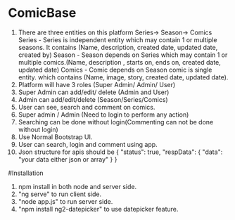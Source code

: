 # ComicBase
1. There are three entities on this platform Series-> Season-> Comics Series - Series is independent entity which may contain 1 or multiple seasons. It contains (Name, description, created date, updated date, created by) Season - Season depends on Series which may contain 1 or multiple comics.(Name, description , starts on, ends on, created date, updated date) Comics - Comic depends on Season comic is single entity. which contains (Name, image, story, created date, updated date).
2. Platform will have 3 roles (Super Admin/ Admin/ User)
3. Super Admin can add/edit/ delete (Admin and User)
4. Admin can add/edit/delete (Season/Series/Comics)
5. User can see, search and comment on comics.
6. Super admin / Admin (Need to login to perform any action)
7. Searching can be done without login(Commenting can not be done without login)
8. Use Normal Bootstrap UI.
9. User can search, login and comment using app.
10. Json structure for apis should be { "status": true, "respData": { "data": "your data either json or array" } }

#Installation
1. npm install in both node and server side. 
2. "ng serve" to run client side.
3. "node app.js" to run server side.
4. "npm install ng2-datepicker" to use datepicker feature.

